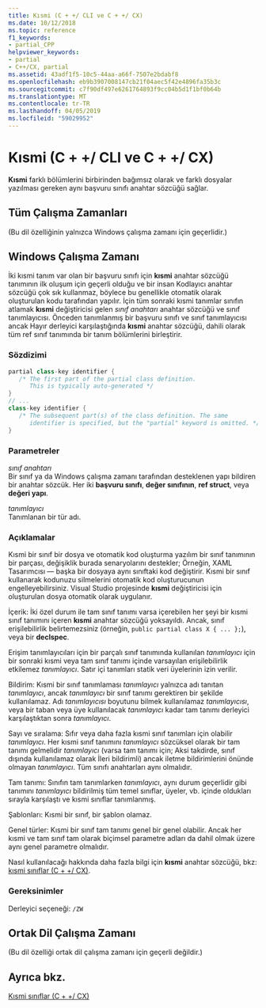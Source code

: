 ```yaml
---
title: Kısmi (C + +/ CLI ve C + +/ CX)
ms.date: 10/12/2018
ms.topic: reference
f1_keywords:
- partial_CPP
helpviewer_keywords:
- partial
- C++/CX, partial
ms.assetid: 43adf1f5-10c5-44aa-a66f-7507e2bdabf8
ms.openlocfilehash: eb9b3907008147cb21f04aec5f42e4896fa35b3c
ms.sourcegitcommit: c7f90df497e6261764893f9cc04b5d1f1bf0b64b
ms.translationtype: MT
ms.contentlocale: tr-TR
ms.lasthandoff: 04/05/2019
ms.locfileid: "59029952"
---
```

# <a name="partial--ccli-and-ccx"></a>Kısmi (C + +/ CLI ve C + +/ CX)

**Kısmi** farklı bölümlerini birbirinden bağımsız olarak ve farklı dosyalar yazılması gereken aynı başvuru sınıfı anahtar sözcüğü sağlar.

## <a name="all-runtimes"></a>Tüm Çalışma Zamanları

(Bu dil özelliğinin yalnızca Windows çalışma zamanı için geçerlidir.)

## <a name="windows-runtime"></a>Windows Çalışma Zamanı

İki kısmi tanım var olan bir başvuru sınıfı için **kısmi** anahtar sözcüğü tanımının ilk oluşum için geçerli olduğu ve bir insan Kodlayıcı anahtar sözcüğü çok sık kullanmaz, böylece bu genellikle otomatik olarak oluşturulan kodu tarafından yapılır. İçin tüm sonraki kısmi tanımlar sınıfın atlamak **kısmi** değiştiricisi gelen *sınıf anahtarı* anahtar sözcüğü ve sınıf tanımlayıcısı. Önceden tanımlanmış bir başvuru sınıfı ve sınıf tanımlayıcısı ancak Hayır derleyici karşılaştığında **kısmi** anahtar sözcüğü, dahili olarak tüm ref sınıf tanımında bir tanım bölümlerini birleştirir.

### <a name="syntax"></a>Sözdizimi

```cpp
partial class-key identifier {
   /* The first part of the partial class definition.
      This is typically auto-generated */
}
// ...
class-key identifier {
   /* The subsequent part(s) of the class definition. The same
      identifier is specified, but the "partial" keyword is omitted. */
}
```

### <a name="parameters"></a>Parametreler

*sınıf anahtarı*<br/>
Bir sınıf ya da Windows çalışma zamanı tarafından desteklenen yapı bildiren bir anahtar sözcük. Her iki **başvuru sınıfı**, **değer sınıfının**, **ref struct**, veya **değeri yapı**.

*tanımlayıcı*<br/>
Tanımlanan bir tür adı.

### <a name="remarks"></a>Açıklamalar

Kısmi bir sınıf bir dosya ve otomatik kod oluşturma yazılım bir sınıf tanımının bir parçası, değişiklik burada senaryolarını destekler; Örneğin, XAML Tasarımcısı — başka bir dosyaya aynı sınıftaki kod değiştirir. Kısmi bir sınıf kullanarak kodunuzu silmelerini otomatik kod oluşturucunun engelleyebilirsiniz. Visual Studio projesinde **kısmi** değiştiricisi için oluşturulan dosya otomatik olarak uygulanır.

İçerik: İki özel durum ile tam sınıf tanımı varsa içerebilen her şeyi bir kısmi sınıf tanımını içeren **kısmi** anahtar sözcüğü yoksayıldı. Ancak, sınıf erişilebilirlik belirtemezsiniz (örneğin, `public partial class X { ... };`), veya bir **declspec**.

Erişim tanımlayıcıları için bir parçalı sınıf tanımında kullanılan *tanımlayıcı* için bir sonraki kısmi veya tam sınıf tanımı içinde varsayılan erişilebilirlik etkilemez *tanımlayıcı*. Satır içi tanımları statik veri üyelerinin izin verilir.

Bildirim: Kısmi bir sınıf tanımlaması *tanımlayıcı* yalnızca adı tanıtan *tanımlayıcı*, ancak *tanımlayıcı* bir sınıf tanımı gerektiren bir şekilde kullanılamaz. Adı *tanımlayıcısı* boyutunu bilmek kullanılamaz *tanımlayıcısı*, veya bir taban veya üye kullanılacak *tanımlayıcı* kadar tam tanımı derleyici karşılaştıktan sonra *tanımlayıcı*.

Sayı ve sıralama: Sıfır veya daha fazla kısmi sınıf tanımları için olabilir *tanımlayıcı*. Her kısmi sınıf tanımını *tanımlayıcı* sözcüksel olarak bir tam tanımı gelmelidir *tanımlayıcı* (varsa tam tanımı için; Aksi takdirde, sınıf dışında kullanılamaz olarak İleri bildirimli) ancak iletme bildirimlerini önünde olmayan *tanımlayıcı*. Tüm sınıfı anahtarları aynı olmalıdır.

Tam tanımı: Sınıfın tam tanımlarken *tanımlayıcı*, aynı durum geçerlidir gibi tanımını *tanımlayıcı* bildirilmiş tüm temel sınıflar, üyeler, vb. içinde oldukları sırayla karşılaştı ve kısmi sınıflar tanımlanmış.

Şablonları: Kısmi bir sınıf, bir şablon olamaz.

Genel türler: Kısmi bir sınıf tam tanımı genel bir genel olabilir. Ancak her kısmi ve tam sınıf tam olarak biçimsel parametre adları da dahil olmak üzere aynı genel parametre olmalıdır.

Nasıl kullanılacağı hakkında daha fazla bilgi için **kısmi** anahtar sözcüğü, bkz: [kısmi sınıflar (C + +/ CX)](http://go.microsoft.com/fwlink/p/?LinkId=249023).

### <a name="requirements"></a>Gereksinimler

Derleyici seçeneği: `/ZW`

## <a name="common-language-runtime"></a>Ortak Dil Çalışma Zamanı

(Bu dil özelliği ortak dil çalışma zamanı için geçerli değildir.)

## <a name="see-also"></a>Ayrıca bkz.

[Kısmi sınıflar (C + +/ CX)](http://go.microsoft.com/fwlink/p/?LinkId=249023)